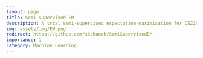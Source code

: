 ```yaml
---
layout: page
title: Semi-supervised EM
description: A trial semi-supervised expectation-maximisation for CS229 coursework
img: assets/img/EM.png
redirect: https://github.com/skchanah/SemiSupervisedEM
importance: 1
category: Machine Learning
---
```

